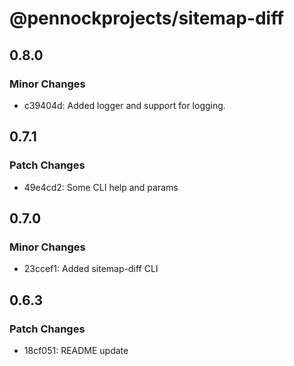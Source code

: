 # @pennockprojects/sitemap-diff

## 0.8.0

### Minor Changes

- c39404d: Added logger and support for logging.

## 0.7.1

### Patch Changes

- 49e4cd2: Some CLI help and params

## 0.7.0

### Minor Changes

- 23ccef1: Added sitemap-diff CLI

## 0.6.3

### Patch Changes

- 18cf051: README update
